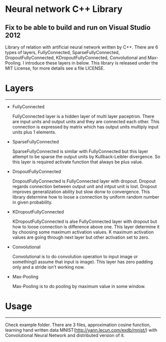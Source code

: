 # Neural network C++ Library

Fix to be able to build and run on  Visual Studio 2012
----
Library of relation with artificial neural network written by C++. There are 6 types of layers, FullyConnected, SparseFullyConnected, DropoutFullyConnected, KDropoutFullyConnected, Convolutional and Max-Pooling. I introduce these layers in below.
This library is released under the MIT License, for more details see a file LICENSE.

# Layers
----
* FullyConnected
    
  FullyConnected layer is a hidden layer of multi layer paceptron. There are input units and output units and they are connected each other. This connection is expressed by matrix which has output units multiply input units plus 1 elements.
  
* SparseFullyConnected
  
  SparseFullyConnected is similar with FullyConnected but this layer attempt to be sparse the output units by Kullback-Leibler divergence. So this layer is required activate function that always be plus value.
  
* DropoutFullyConnected
  
  DropoutFullyConnected is FullyConnected layer with dropout. Dropout regards connection between output unit and intput unit is lost. Dropout improves generalization ability but slow donw to convergence. This library determine how to loose a connection by uniform random number in given probability.

* KDropoutFullyConnected
  
  KDropoutFullyConnected is alse FullyConnected layer with dropout but how to loose connection is difference above one. This layer determine it by choosing some maximum activation values. K maximum activation values are going through next layer but other activation set to zero.
  
* Convolutional

  Convolutional is to do convolution operation to input image or something(I assume that input is image). This layer has zero padding only and a stride isn't working now.

* Max-Pooling

  Max-Pooling is to do pooling by maximum value in some window.
  
# Usage
----

Check example folder. There are 3 files, approximation cosine function, learning hand written data MNIST(http://yann.lecun.com/exdb/mnist/) with Convolutional Neural Network and distributed version of it.

